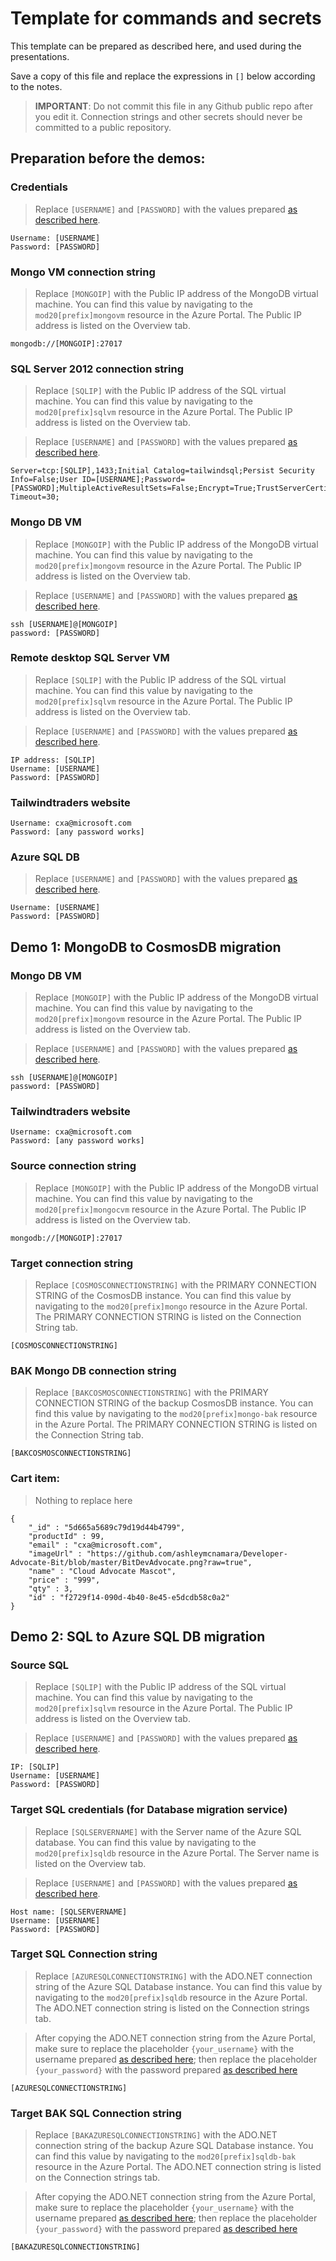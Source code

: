 # Template for commands and secrets

This template can be prepared as described here, and used during the presentations.

Save a copy of this file and replace the expressions in `[]` below according to the notes.

> **IMPORTANT**: Do not commit this file in any Github public repo after you edit it. Connection strings and other secrets should never be committed to a public repository.

## Preparation before the demos:

### Credentials

> Replace `[USERNAME]` and `[PASSWORD]` with the values prepared [as described here](./01-preparation.md#credentials).

```
Username: [USERNAME]
Password: [PASSWORD]
```

### Mongo VM connection string

> Replace `[MONGOIP]` with the Public IP address of the MongoDB virtual machine. You can find this value by navigating to the `mod20[prefix]mongovm` resource in the Azure Portal. The Public IP address is listed on the Overview tab.

```
mongodb://[MONGOIP]:27017
```

### SQL Server 2012 connection string

> Replace `[SQLIP]` with the Public IP address of the SQL virtual machine. You can find this value by navigating to the `mod20[prefix]sqlvm` resource in the Azure Portal. The Public IP address is listed on the Overview tab.

> Replace `[USERNAME]` and `[PASSWORD]` with the values prepared [as described here](./01-preparation.md#credentials).

```
Server=tcp:[SQLIP],1433;Initial Catalog=tailwindsql;Persist Security Info=False;User ID=[USERNAME];Password=[PASSWORD];MultipleActiveResultSets=False;Encrypt=True;TrustServerCertificate=True;Connection Timeout=30;
```

### Mongo DB VM

> Replace `[MONGOIP]` with the Public IP address of the MongoDB virtual machine. You can find this value by navigating to the `mod20[prefix]mongovm` resource in the Azure Portal. The Public IP address is listed on the Overview tab.

> Replace `[USERNAME]` and `[PASSWORD]` with the values prepared [as described here](./01-preparation.md#credentials).

```
ssh [USERNAME]@[MONGOIP]
password: [PASSWORD]
```

### Remote desktop SQL Server VM

> Replace `[SQLIP]` with the Public IP address of the SQL virtual machine. You can find this value by navigating to the `mod20[prefix]sqlvm` resource in the Azure Portal. The Public IP address is listed on the Overview tab.

> Replace `[USERNAME]` and `[PASSWORD]` with the values prepared [as described here](./01-preparation.md#credentials).

```
IP address: [SQLIP]
Username: [USERNAME]
Password: [PASSWORD]
```

### Tailwindtraders website

```
Username: cxa@microsoft.com
Password: [any password works]
```

### Azure SQL DB

> Replace `[USERNAME]` and `[PASSWORD]` with the values prepared [as described here](./01-preparation.md#credentials).

```
Username: [USERNAME]
Password: [PASSWORD]
```

## Demo 1: MongoDB to CosmosDB migration

### Mongo DB VM

> Replace `[MONGOIP]` with the Public IP address of the MongoDB virtual machine. You can find this value by navigating to the `mod20[prefix]mongovm` resource in the Azure Portal. The Public IP address is listed on the Overview tab.

> Replace `[USERNAME]` and `[PASSWORD]` with the values prepared [as described here](./01-preparation.md#credentials).

```
ssh [USERNAME]@[MONGOIP]
password: [PASSWORD]
```

### Tailwindtraders website

```
Username: cxa@microsoft.com
Password: [any password works]
```

### Source connection string

> Replace `[MONGOIP]` with the Public IP address of the MongoDB virtual machine. You can find this value by navigating to the `mod20[prefix]mongocvm` resource in the Azure Portal. The Public IP address is listed on the Overview tab.

```
mongodb://[MONGOIP]:27017
```

### Target connection string

> Replace `[COSMOSCONNECTIONSTRING]` with the PRIMARY CONNECTION STRING of the CosmosDB instance. You can find this value by navigating to the `mod20[prefix]mongo` resource in the Azure Portal. The PRIMARY CONNECTION STRING is listed on the Connection String tab.

```
[COSMOSCONNECTIONSTRING]
```

### BAK Mongo DB connection string

> Replace `[BAKCOSMOSCONNECTIONSTRING]` with the PRIMARY CONNECTION STRING of the backup CosmosDB instance. You can find this value by navigating to the `mod20[prefix]mongo-bak` resource in the Azure Portal. The PRIMARY CONNECTION STRING is listed on the Connection String tab.

```
[BAKCOSMOSCONNECTIONSTRING]
```

### Cart item:

> Nothing to replace here

```
{
	"_id" : "5d665a5689c79d19d44b4799",
	"productId" : 99,
	"email" : "cxa@microsoft.com",
	"imageUrl" : "https://github.com/ashleymcnamara/Developer-Advocate-Bit/blob/master/BitDevAdvocate.png?raw=true",
	"name" : "Cloud Advocate Mascot",
	"price" : "999",
	"qty" : 3,
	"id" : "f2729f14-090d-4b40-8e45-e5dcdb58c0a2"
}
```

## Demo 2: SQL to Azure SQL DB migration

### Source SQL

> Replace `[SQLIP]` with the Public IP address of the SQL virtual machine. You can find this value by navigating to the `mod20[prefix]sqlvm` resource in the Azure Portal. The Public IP address is listed on the Overview tab.

> Replace `[USERNAME]` and `[PASSWORD]` with the values prepared [as described here](./01-preparation.md#credentials).

```
IP: [SQLIP]
Username: [USERNAME]
Password: [PASSWORD]
```

### Target SQL credentials (for Database migration service)

> Replace `[SQLSERVERNAME]` with the Server name of the Azure SQL database. You can find this value by navigating to the `mod20[prefix]sqldb` resource in the Azure Portal. The Server name is listed on the Overview tab.

> Replace `[USERNAME]` and `[PASSWORD]` with the values prepared [as described here](./01-preparation.md#credentials).

```
Host name: [SQLSERVERNAME]
Username: [USERNAME]
Password: [PASSWORD]
```

### Target SQL Connection string

> Replace `[AZURESQLCONNECTIONSTRING]` with the ADO.NET connection string of the Azure SQL Database instance. You can find this value by navigating to the `mod20[prefix]sqldb` resource in the Azure Portal. The ADO.NET connection string is listed on the Connection strings tab.

> After copying the ADO.NET connection string from the Azure Portal, make sure to replace the placeholder `{your_username}` with the username prepared [as described here](./01-preparation.md#credentials); then replace the placeholder `{your_password}` with the password prepared [as described here](./01-preparation.md#credentials)

```
[AZURESQLCONNECTIONSTRING]
```

### Target BAK SQL Connection string

> Replace `[BAKAZURESQLCONNECTIONSTRING]` with the ADO.NET connection string of the backup Azure SQL Database instance. You can find this value by navigating to the `mod20[prefix]sqldb-bak` resource in the Azure Portal. The ADO.NET connection string is listed on the Connection strings tab.

> After copying the ADO.NET connection string from the Azure Portal, make sure to replace the placeholder `{your_username}` with the username prepared [as described here](./01-preparation.md#credentials); then replace the placeholder `{your_password}` with the password prepared [as described here](./01-preparation.md#credentials)

```
[BAKAZURESQLCONNECTIONSTRING]
```
